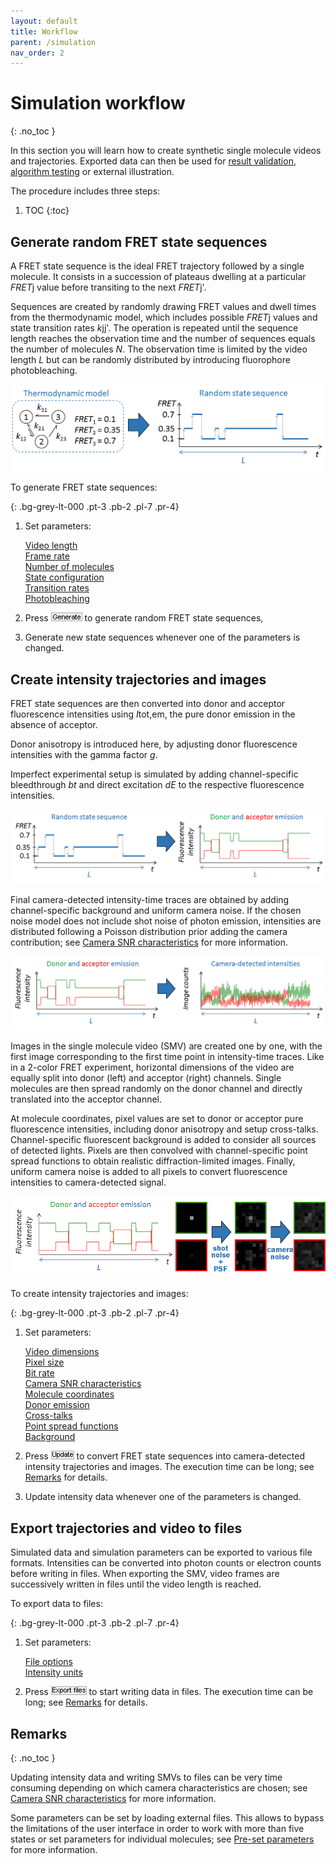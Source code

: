 ```yaml
---
layout: default
title: Workflow
parent: /simulation
nav_order: 2
---
```


# Simulation workflow
{: .no_toc }

In this section you will learn how to create synthetic single molecule videos and trajectories. Exported data can then be used for 
[result validation](../tutorials/validate-results), 
[algorithm testing](../tutorials/test-algorithms) or external illustration.

The procedure includes three steps:

1. TOC
{:toc}

## Generate random FRET state sequences

A FRET state sequence is the ideal FRET trajectory followed by a single molecule. 
It consists in a succession of plateaus dwelling at a particular *FRET*j value before transiting to the next *FRET*j'. 

Sequences are created by randomly drawing FRET values and dwell times from the thermodynamic model, which includes possible *FRET*j values and state transition rates *k*jj'. 
The operation is repeated until the sequence length reaches the observation time and the number of sequences equals the number of molecules *N*. 
The observation time is limited by the video length *L* but can be randomly distributed by introducing fluorophore photobleaching.

![FRET state sequence](../assets/images/figures/sim-workflow-scheme-state-sequence.png "Generate FRET state sequences")

To generate FRET state sequences:

{: .bg-grey-lt-000 .pt-3 .pb-2 .pl-7 .pr-4}
1. Set parameters:  
     
   [Video length](panels/panel-video-parameters#video-length)  
   [Frame rate](panels/panel-video-parameters#frame-rate)  
   [Number of molecules](panels/panel-molecules#number-of-molecules)  
   [State configuration](panels/panel-molecules#state-configuration)  
   [Transition rates](panels/panel-molecules#transition-rates)  
   [Photobleaching](panels/panel-molecules#photobleaching)  
     
1. Press 
![Generate](../assets/images/gui/but-sim-generate.png "Generate") to generate random FRET state sequences,  
     
1. Generate new state sequences whenever one of the parameters is changed.


## Create intensity trajectories and images 

FRET state sequences are then converted into donor and acceptor fluorescence intensities using *I*tot,em, the pure donor emission in the absence of acceptor.

Donor anisotropy is introduced here, by adjusting donor fluorescence intensities with the gamma factor *g*.

Imperfect experimental setup is simulated by adding channel-specific bleedthrough *bt* and direct excitation *dE* to the respective fluorescence intensities.

![Conversion to fluorescence](../assets/images/figures/sim-workflow-scheme-convert-to-intensity.png "Convert sequences to fluorescence intensities")

Final camera-detected intensity-time traces are obtained by adding channel-specific background and uniform camera noise.
If the chosen noise model does not include shot noise of photon emission, intensities are distributed following a Poisson distribution prior adding the camera contribution; see 
[Camera SNR characteristics](panels/panel-video-parameters#camera-snr-characteristics) for more information.

![Conversion to image counts](../assets/images/figures/sim-workflow-scheme-convert-to-image-count.png "Convert fluorescence intensities to image counts")

Images in the single molecule video (SMV) are created one by one, with the first image corresponding to the first time point in intensity-time traces.
Like in a 2-color FRET experiment, horizontal dimensions of the video are equally split into donor (left) and acceptor (right) channels. 
Single molecules are then spread randomly on the donor channel and directly translated into the acceptor channel.

At molecule coordinates, pixel values are set to donor or acceptor pure fluorescence intensities, including donor anisotropy and setup cross-talks.
Channel-specific fluorescent background is added to consider all sources of detected lights. 
Pixels are then convolved with channel-specific point spread functions to obtain realistic diffraction-limited images. 
Finally, uniform camera noise is added to all pixels to convert fluorescence intensities to camera-detected signal. 

![Building SMV](../assets/images/figures/sim-workflow-scheme-build-video.gif "Building SMV from fluorescence intensity-time traces")

To create intensity trajectories and images:

{: .bg-grey-lt-000 .pt-3 .pb-2 .pl-7 .pr-4}
1. Set parameters:  
     
   [Video dimensions](panels/panel-video-parameters#video-dimensions)  
   [Pixel size](panels/panel-video-parameters#pixel-size)  
   [Bit rate](panels/panel-video-parameters#bit-rate)  
   [Camera SNR characteristics](panels/panel-video-parameters#camera-snr-characteristics)  
   [Molecule coordinates](panels/panel-molecules#molecule-coordinates)  
   [Donor emission](panels/panel-molecules#donor-emission)  
   [Cross-talks](panels/panel-molecules#cross-talks)  
   [Point spread functions](panels/panel-experimental-setup#point-spread-functions)  
   [Background](panels/panel-experimental-setup#background)  
     
1. Press 
![Update](../assets/images/gui/but-sim-update.png "Update") to convert FRET state sequences into camera-detected intensity trajectories and images. The execution time can be long; see 
[Remarks](#remarks) for details.  
     
1. Update intensity data whenever one of the parameters is changed.


## Export trajectories and video to files

Simulated data and simulation parameters can be exported to various file formats.
Intensities can be converted into photon counts or electron counts before writing in files.
When exporting the SMV, video frames are successively written in files until the video length is reached.

To export data to files:

{: .bg-grey-lt-000 .pt-3 .pb-2 .pl-7 .pr-4}
1. Set parameters:
     
   [File options](panels/panel-export-options#file-options)  
   [Intensity units](panels/panel-export-options#intensity-units)
     
1. Press 
![Export files](../assets/images/gui/but-sim-export.png "Export files") to start writing data in files. The execution time can be long; see 
[Remarks](#remarks) for details.
 
## Remarks
{: .no_toc }

Updating intensity data and writing SMVs to files can be very time consuming depending on which camera characteristics are chosen; see 
[Camera SNR characteristics](panels/panel-video-parameters#camera-snr-characteristics) for more information.

Some parameters can be set by loading external files. This allows to bypass the limitations of the user interface in order to work with more than five states or set parameters for individual molecules; see 
[Pre-set parameters](panels/panel-molecules#pre-set-parameters) for more information.

